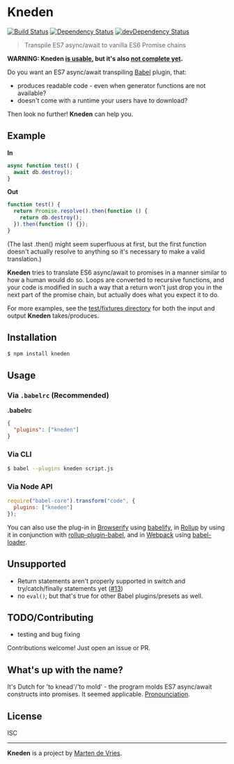 Kneden
======

[![Build Status](https://travis-ci.org/marten-de-vries/kneden.svg?branch=master)](https://travis-ci.org/marten-de-vries/kneden)
[![Dependency Status](https://david-dm.org/marten-de-vries/kneden.svg)](https://david-dm.org/marten-de-vries/kneden)
[![devDependency Status](https://david-dm.org/marten-de-vries/kneden/dev-status.svg)](https://david-dm.org/marten-de-vries/kneden#info=devDependencies)

> Transpile ES7 async/await to vanilla ES6 Promise chains

**WARNING: Kneden
[is usable](https://github.com/pouchdb/pouchdb-plugin-helper/pull/9), but it's
also [not complete yet](https://github.com/marten-de-vries/kneden/issues/13).**

Do you want an ES7 async/await transpiling [Babel](https://babeljs.io/) plugin,
that:

- produces readable code - even when generator functions are not available?
- doesn't come with a runtime your users have to download?

Then look no further! **Kneden** can help you.

## Example

**In**

```js
async function test() {
  await db.destroy();
}
```

**Out**

```js
function test() {
  return Promise.resolve().then(function () {
    return db.destroy();
  }).then(function () {});
}
```

(The last .then() might seem superfluous at first, but the first function
doesn't actually resolve to anything so it's necessary to make a valid
translation.)

**Kneden** tries to translate ES6 async/await to promises in a manner similar to
how a human would do so. Loops are converted to recursive functions, and your
code is modified in such a way that a return won't just drop you in the next
part of the promise chain, but actually does what you expect it to do.

For more examples, see the
[test/fixtures directory](https://github.com/marten-de-vries/kneden/tree/master/test/fixtures)
for both the input and output **Kneden** takes/produces.

## Installation

```sh
$ npm install kneden
```

## Usage

### Via `.babelrc` (Recommended)

**.babelrc**

```json
{
  "plugins": ["kneden"]
}
```

### Via CLI

```sh
$ babel --plugins kneden script.js
```

### Via Node API

```javascript
require("babel-core").transform("code", {
  plugins: ["kneden"]
});
```

You can also use the plug-in in [Browserify](http://browserify.org/) using
[babelify](https://github.com/babel/babelify), in [Rollup](http://rollupjs.org/)
by using it in conjunction with
[rollup-plugin-babel](https://github.com/rollup/rollup-plugin-babel), and in
[Webpack](https://webpack.github.io/) using
[babel-loader](https://github.com/babel/babel-loader).

Unsupported
-----------

- Return statements aren't properly supported in switch and try/catch/finally
  statements yet ([#13](https://github.com/marten-de-vries/kneden/issues/13))
- no ``eval()``; but that's true for other Babel plugins/presets as well.

TODO/Contributing
-----------------

- testing and bug fixing

Contributions welcome! Just open an issue or PR.

What's up with the name?
------------------------

It's Dutch for 'to knead'/'to mold' - the program molds ES7 async/await
constructs into promises. It seemed applicable. [Pronounciation](https://upload.wikimedia.org/wikipedia/commons/0/0e/Nl-kneden.ogg).

License
-------

ISC

---

**Kneden** is a project by [Marten de Vries](https://ma.rtendevri.es/).
